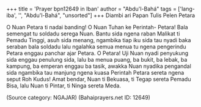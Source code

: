 +++
title = 'Prayer bpn12649 in Iban'
author = "Abdu'l-Bahá"
tags = ['lang-iba', '', "Abdu'l-Bahá", "unsorted"]
+++
Diambi ari Papan Tulis Pelen Petara
 
O Nuan	Petara	ti	nadai	banding!	O	Nuan	Tuhan	ke
Perintah- Petara! Bala semengat tu soldadu serega Nuan. Bantu sida ngena raban Malikat ti Pemadu Tinggi, asuh sida menang, ngambika tiap iku sida tau nyadi baka seraban bala soldadu lalu ngalahka semua menua tu ngena pengerindu Petara enggau panchar ajar Petara.
O Petara! Uji Nuan nyadi penyukung sida enggau penulung sida, lalu ba menua puang, ba bukit, ba lebak, ba kampung, ba emperan enggau ba tasik, awakka Nuan nyadika pengandal sida ngambika tau manjung ngena kuasa Perintah Petara sereta ngena seput Roh Kudus!
Amat bendar, Nuan ti Bekuasa, ti Tegap sereta Pemadu Bisa, lalu Nuan ti Pintar, ti Ninga sereta Meda.

(Source category: NGAJAR)
(Bahaiprayers.net ID: 12649)
